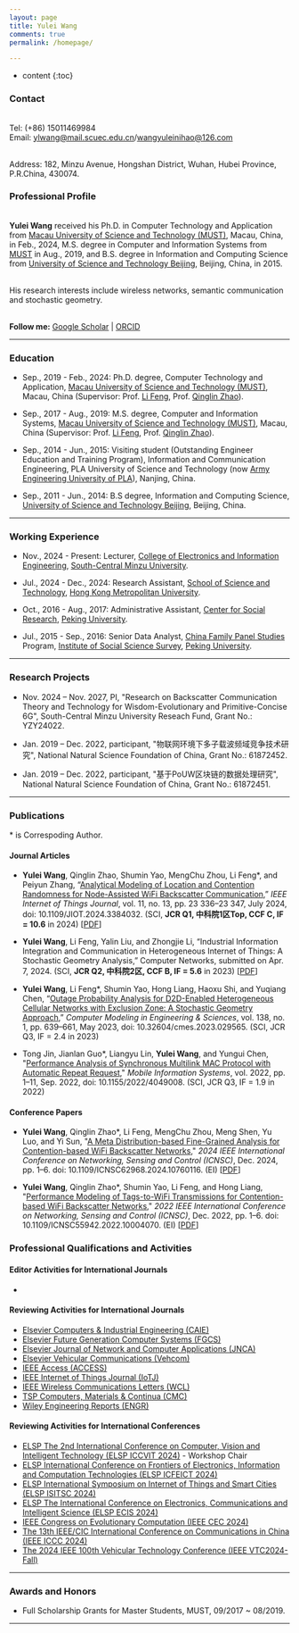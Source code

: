 ```yaml
---
layout: page
title: Yulei Wang
comments: true
permalink: /homepage/

---
```


* content
{:toc}

### Contact

<br> Tel: (+86) 15011469984
<br> Email: <ylwang@mail.scuec.edu.cn>/<wangyuleinihao@126.com>
<!--<br> Wechat: macaumust2017--> 
<br> Address: 182, Minzu Avenue, Hongshan District, Wuhan, Hubei Province, P.R.China, 430074.

<!--<br> Avenida Wai Long, Taipa, Macau SAR, China -->

### Professional Profile

<br> **Yulei Wang** received his Ph.D. in Computer Technology and Application from [Macau University of Science and Technology (MUST)](https://www.must.edu.mo/), Macau, China, in Feb., 2024, M.S. degree in Computer and Information Systems from [MUST](https://www.must.edu.mo/) in Aug., 2019, and B.S. degree in Information and Computing Science from [University of Science and Technology Beijing](https://www.ustb.edu.cn/), Beijing, China, in 2015. 

<br> His research interests include wireless networks, semantic communication and stochastic geometry.

<!--<br> **Email:** <wangyuleinihao@126.com> --> 
&emsp; 
<br> **Follow me:** [Google Scholar](https://scholar.google.com/citations?user=jI5bF5QAAAAJ&hl=zh-CN) | [ORCID](https://orcid.org/0000-0002-6246-7621) &emsp;

---

### Education 

* Sep., 2019 - Feb., 2024: Ph.D. degree, Computer Technology and Application, [Macau University of Science and Technology (MUST)](https://www.must.edu.mo/), Macau, China (Supervisor: Prof. [Li Feng](https://www.must.edu.mo/scse/staff/fengli), Prof. [Qinglin Zhao](https://www.must.edu.mo/scse/staff/zhao-qing-lin)).

* Sep., 2017 - Aug., 2019: M.S. degree, Computer and Information Systems, [Macau University of Science and Technology (MUST)](https://www.must.edu.mo/), Macau, China (Supervisor: Prof. [Li Feng](https://www.must.edu.mo/scse/staff/fengli), Prof. [Qinglin Zhao](https://www.must.edu.mo/scse/staff/zhao-qing-lin)).

* Sep., 2014 - Jun., 2015: Visiting student (Outstanding Engineer Education and Training Program), Information and Communication Engineering, PLA University of Science and Technology (now [Army Engineering University of PLA](https://www.aeu.edu.cn/main.htm)), Nanjing, China.

* Sep., 2011 - Jun., 2014: B.S degree, Information and Computing Science, [University of Science and Technology Beijing](https://www.ustb.edu.cn/), Beijing, China. 

---

### Working Experience
* Nov., 2024 - Present: Lecturer, [College of Electronics and Information Engineering](https://dxxy.scuec.edu.cn/), [South-Central Minzu University](https://www.scuec.edu.cn/).

* Jul., 2024 - Dec., 2024: Research Assistant, [School of Science and Technology](https://www.hkmu.edu.hk/st/?repeat=w3tc), [Hong Kong Metropolitan University](https://www.hkmu.edu.hk/).
  
* Oct., 2016 - Aug., 2017: Administrative Assistant, [Center for Social Research](https://csr.pku.edu.cn/en/), [Peking University](https://english.pku.edu.cn/).

* Jul., 2015 - Sep., 2016: Senior Data Analyst, [China Family Panel Studies](https://www.isss.pku.edu.cn/cfps/en/) Program, [Institute of Social Science Survey](https://www.isss.pku.edu.cn/english/index.htm), [Peking University](https://english.pku.edu.cn/).

---

### Research Projects

* Nov. 2024 – Nov. 2027, PI, "Research on Backscatter Communication Theory and Technology for Wisdom-Evolutionary and Primitive-Concise 6G", South-Central Minzu University Reseach Fund, Grant No.: YZY24022.
  
* Jan. 2019 – Dec. 2022, participant, "物联网环境下多子载波频域竞争技术研究", National Natural Science Foundation of China, Grant No.: 61872452.

* Jan. 2019 – Dec. 2022, participant, "基于PoUW区块链的数据处理研究", National Natural Science Foundation of China, Grant No.: 61872451.

---

### Publications
\* is Correspoding Author.
#### Journal Articles

* **Yulei Wang**, Qinglin Zhao, Shumin Yao, MengChu Zhou, Li Feng\*, and Peiyun Zhang, “[Analytical Modeling of Location and Contention Randomness for Node-Assisted WiFi Backscatter Communication](https://ieeexplore.ieee.org/document/10488089),” *IEEE Internet of Things Journal*, vol. 11, no. 13, pp. 23 336–23 347, July 2024, doi: 10.1109/JIOT.2024.3384032. (SCI, **JCR Q1, 中科院1区Top, CCF C, IF = 10.6** in 2024) [[PDF](https://github.com/wang-yulei/LoCoR)]

* **Yulei Wang**, Li Feng, Yalin Liu, and Zhongjie Li, “Industrial Information Integration and Communication in Heterogeneous Internet of Things: A Stochastic Geometry Analysis,” Computer Networks, submitted on Apr. 7, 2024. (SCI, **JCR Q2, 中科院2区, CCF B, IF = 5.6** in 2023) [[PDF](https://github.com/wang-yulei/wang-yulei.github.io/blob/master/papers/CN25_HetIoT_241214.pdf)] 
 
* **Yulei Wang**, Li Feng\*, Shumin Yao, Hong Liang, Haoxu Shi, and Yuqiang Chen, “[Outage Probability Analysis for D2D-Enabled Heterogeneous Cellular Networks with Exclusion Zone: A Stochastic Geometry Approach](https://www.techscience.com/CMES/v138n1/54254),” *Computer Modeling in Engineering & Sciences*, vol. 138, no. 1, pp. 639–661, May 2023, doi: 10.32604/cmes.2023.029565. (SCI, JCR Q3, IF = 2.4 in 2023)

* Tong Jin, Jianlan Guo\*, Liangyu Lin, **Yulei Wang**, and Yungui Chen, "[Performance Analysis of Synchronous Multilink MAC Protocol with Automatic Repeat Request](https://www.hindawi.com/journals/misy/2022/4049008/)," *Mobile Information Systems*, vol. 2022, pp. 1–11, Sep. 2022, doi: 10.1155/2022/4049008. (SCI, JCR Q3, IF = 1.9 in 2022)

#### Conference Papers

* **Yulei Wang**, Qinglin Zhao\*, Li Feng, MengChu Zhou, Meng Shen, Yu Luo, and Yi Sun,  "[A Meta Distribution-based Fine-Grained Analysis for Contention-based WiFi Backscatter Networks](https://ieeexplore.ieee.org/stamp/stamp.jsp?tp=&arnumber=10760116)," *2024 IEEE International Conference on Networking, Sensing and Control (ICNSC)*, Dec. 2024, pp. 1–6. doi: 10.1109/ICNSC62968.2024.10760116. (EI) [[PDF](https://github.com/wang-yulei/wang-yulei.github.io/blob/master/papers/ICNSC24_Meta_240530.pdf)] 
  
* **Yulei Wang**, Qinglin Zhao\*, Shumin Yao, Li Feng, and Hong Liang,  "[Performance Modeling of Tags-to-WiFi Transmissions for Contention-based WiFi Backscatter Networks](https://ieeexplore.ieee.org/document/10004070)," *2022 IEEE International Conference on Networking, Sensing and Control (ICNSC)*, Dec. 2022, pp. 1–6. doi: 10.1109/ICNSC55942.2022.10004070. (EI) [[PDF](https://github.com/wang-yulei/wang-yulei.github.io/blob/master/papers/ICNSC22_NWB_220815.pdf)]

<!--### Patents

* xx-->

### Professional Qualifications and Activities


#### Editor Activities for International Journals
* 

#### Reviewing Activities for International Journals

* [Elsevier Computers & Industrial Engineering (CAIE)](https://www.sciencedirect.com/journal/computers-and-industrial-engineering)
* [Elsevier Future Generation Computer Systems (FGCS)](https://www.sciencedirect.com/journal/future-generation-computer-systems)
* [Elsevier Journal of Network and Computer Applications (JNCA)](https://www.editorialmanager.com/jnca/default2.aspx)
* [Elsevier Vehicular Communications (Vehcom)](https://www.sciencedirect.com/journal/vehicular-communications)
* [IEEE Access (ACCESS)](https://ieeeaccess.ieee.org/)
* [IEEE Internet of Things Journal (IoTJ)](https://ieee-iotj.org/)
* [IEEE Wireless Communications Letters (WCL)](https://www.comsoc.org/publications/journals/ieee-wcl)
* [TSP Computers, Materials & Continua (CMC)](https://www.techscience.com/journal/cmc)
* [Wiley Engineering Reports (ENGR)](https://onlinelibrary.wiley.com/journal/25778196)

#### Reviewing Activities for International Conferences

* [ELSP The 2nd International Conference on Computer, Vision and Intelligent Technology (ELSP ICCVIT 2024)](https://www.iccvit.net/) - Workshop Chair
* [ELSP International Conference on Frontiers of Electronics, Information and Computation Technologies (ELSP ICFEICT 2024)](https://www.feict.net/)
* [ELSP International Symposium on Internet of Things and Smart Cities (ELSP ISITSC 2024)](https://www.isitsc.org/)
* [ELSP The International Conference on Electronics, Communications and Intelligent Science (ELSP ECIS 2024)](https://www.icecis.org/)
* [IEEE Congress on Evolutionary Computation (IEEE CEC 2024)](https://www.aconf.org/conf_193157.html)
* [The 13th IEEE/CIC International Conference on Communications in China (IEEE ICCC 2024)](https://iccc2024.ieee-iccc.org/)
* [The 2024 IEEE 100th Vehicular Technology Conference (IEEE VTC2024-Fall)](https://events.vtsociety.org/vtc2024-fall/)

---

### Awards and Honors
*  Full Scholarship Grants for Master Students,  MUST,  09/2017 ~ 08/2019.

---
